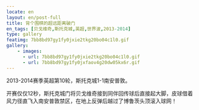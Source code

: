 ```yaml
---
locate: en
layout: en/post-full
title: 背个围棋的超远距离破门
en_tags: [贝戈维奇,斯托克城,英超,世界波,2013-2014]
type: gallery
featimg: 7bb8bd97gy1fy0jxie2tkg20bo04c1l0.gif
gallery:
    - images:
      - url: 7bb8bd97gy1fy0jxie2tkg20bo04c1l0.gif
      - url: 7bb8bd97gy1fy0jxfaov4g20dw05kx6r.gif
---
```


2013-2014赛季英超第10轮，斯托克城1-1南安普敦。

开赛仅仅12秒，斯托克城门将贝戈维奇接到同伴回传球后直接起大脚，皮球借着风力径直飞入南安普敦禁区，在地上反弹后越过了博鲁茨头顶滚入球网！